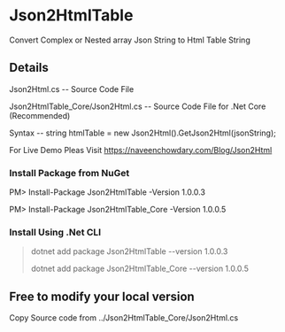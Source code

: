 # Json2HtmlTable
Convert Complex or Nested array Json String to Html Table String

## Details
Json2Html.cs  -- Source Code File

Json2HtmlTable_Core/Json2Html.cs  -- Source Code File for .Net Core (Recommended)

Syntax -- string htmlTable = new Json2Html().GetJson2Html(jsonString);

For Live Demo Pleas Visit https://naveenchowdary.com/Blog/Json2Html

### Install Package from NuGet
PM> Install-Package Json2HtmlTable -Version 1.0.0.3

PM> Install-Package Json2HtmlTable_Core -Version 1.0.0.5

### Install Using .Net CLI
> dotnet add package Json2HtmlTable --version 1.0.0.3
>
> dotnet add package Json2HtmlTable_Core --version 1.0.0.5

##  Free to modify your local version
Copy Source code from ../Json2HtmlTable_Core/Json2Html.cs
